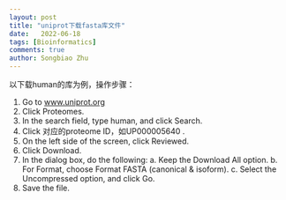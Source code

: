 ```yaml
---
layout: post
title: "uniprot下载fasta库文件"
date:   2022-06-18
tags: [Bioinformatics]
comments: true
author: Songbiao Zhu
---
```


以下载human的库为例，操作步骤：
<!-- more -->
1. Go to www.uniprot.org
2. Click Proteomes.
3. In the search field, type human, and click Search.
4. Click 对应的proteome ID，如UP000005640    .
5. On the left side of the screen, click Reviewed.
6. Click Download.
7. In the dialog box, do the following:
    a. Keep the Download All option.
    b. For Format, choose Format FASTA (canonical & isoform).
    c. Select the Uncompressed option, and click Go.
8. Save the file.
